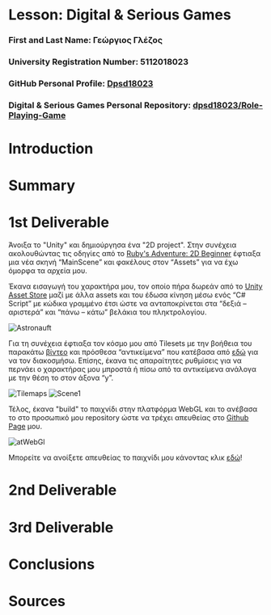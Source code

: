 # Lesson: Digital & Serious Games

### First and Last Name: Γεώργιος Γλέζος
### University Registration Number: 5112018023
### GitHub Personal Profile: [Dpsd18023](https://github.com/dpsd18023)
### Digital & Serious Games Personal Repository: [dpsd18023/Role-Playing-Game](https://github.com/dpsd18023/Role-Playing-Game)

# Introduction


# Summary

[]()

# 1st Deliverable

Άνοιξα το "Unity" και δημιούργησα ένα "2D project". Στην συνέχεια ακολουθώντας τις οδηγίες από το [Ruby's Adventure: 2D Beginner](https://learn.unity.com/project/ruby-s-2d-rpg?uv=2020.3) έφτιαξα μια νέα σκηνή “MainScene”  και φακέλους στον “Assets” για να έχω όμορφα τα αρχεία μου.

Έκανα εισαγωγή του χαρακτήρα μου, τον οποίο πήρα δωρεάν από το [Unity Asset Store](https://assetstore.unity.com/) μαζί με άλλα assets και του έδωσα κίνηση μέσω ενός “C# Script” με κώδικα γραμμένο έτσι ώστε να ανταποκρίνεται στα “δεξιά – αριστερά” και “πάνω – κάτω” βελάκια  του πληκτρολογίου.

![Astronauft](https://user-images.githubusercontent.com/115796095/201093736-6660ebf1-5172-4a40-b248-2424b596d12c.png)

Για τη συνέχεια έφτιαξα τον κόσμο μου από Tilesets με την βοήθεια του παρακάτω [βίντεο](https://www.youtube.com/watch?v=QkbGr1rAya8) και πρόσθεσα “αντικείμενα”  που κατέβασα από [εδώ](https://itch.io/) για να τον διακοσμήσω. 
Επίσης, έκανα τις απαραίτητες ρυθμίσεις για να περνάει ο χαρακτήρας μου μπροστά ή πίσω από τα αντικείμενα ανάλογα με την θέση το στον άξονα “y”.

![Tilemaps](https://user-images.githubusercontent.com/115796095/201095426-3dccd40a-dfb4-4a4f-bcdc-926c98f73cc5.png)
![Scene1](https://user-images.githubusercontent.com/115796095/201098329-9ec43f81-803f-4f17-860a-a579f9801a6f.png)

Τέλος, έκανα "build" το παιχνίδι στην πλατφόρμα WebGL και το ανέβασα το στο προσωπικό μου repository ώστε να τρέχει απευθείας στο [Github Page](https://github.com/dpsd18023/Role-Playing-Game) μου. 

![atWebGl](https://user-images.githubusercontent.com/115796095/201100069-abfc9d08-391d-4f48-8367-8df3df7eabc5.png)

Μπορείτε να ανοίξετε απευθείας το παιχνίδι μου κάνοντας κλικ [εδώ](https://dpsd18023.github.io/Role-Playing-Game/)!



# 2nd Deliverable


# 3rd Deliverable 


# Conclusions


# Sources
